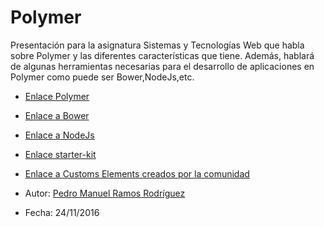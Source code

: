 # Polymer

Presentación para la asignatura Sistemas y Tecnologías Web que habla sobre Polymer y las diferentes características que tiene. Además, hablará de algunas herramientas necesarias para el desarrollo de aplicaciones en Polymer como puede ser Bower,NodeJs,etc.

* [Enlace Polymer]()
* [Enlace a Bower]()
* [Enlace a NodeJs]()
* [Enlace starter-kit]()
* [Enlace a Customs Elements creados por la comunidad](https://customelements.io)

* Autor: [Pedro Manuel Ramos Rodríguez](https://github.com/alu0100505078)
* Fecha: 24/11/2016
